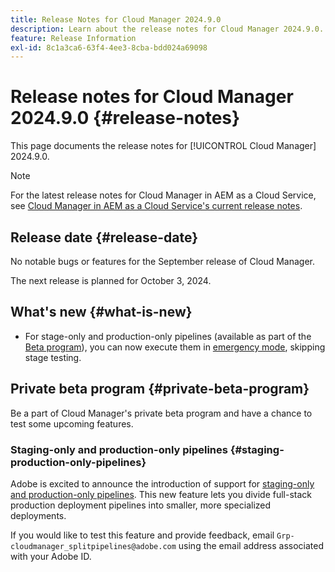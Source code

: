 ```yaml
---
title: Release Notes for Cloud Manager 2024.9.0
description: Learn about the release notes for Cloud Manager 2024.9.0.
feature: Release Information
exl-id: 8c1a3ca6-63f4-4ee3-8cba-bdd024a69098
---
```

# Release notes for Cloud Manager 2024.9.0 {#release-notes}

This page documents the release notes for [!UICONTROL Cloud Manager] 2024.9.0.

>[!NOTE]
>
>For the latest release notes for Cloud Manager in AEM as a Cloud Service, see [Cloud Manager in AEM as a Cloud Service's current release notes](https://experienceleague.adobe.com/en/docs/experience-manager-cloud-service/content/release-notes/cloud-manager/current).

## Release date {#release-date}

No notable bugs or features for the September release of Cloud Manager.

The next release is planned for October 3, 2024.


## What's new {#what-is-new}

* For stage-only and production-only pipelines (available as part of the [Beta program](#staging-production-only-pipelines)), you can now execute them in [emergency mode](/help/using/stage-prod-only.md#emergency-mode), skipping stage testing.

## Private beta program {#private-beta-program}

Be a part of Cloud Manager's private beta program and have a chance to test some upcoming features.


### Staging-only and production-only pipelines {#staging-production-only-pipelines}

Adobe is excited to announce the introduction of support for [staging-only and production-only pipelines](/help/using/stage-prod-only.md). This new feature lets you divide full-stack production deployment pipelines into smaller, more specialized deployments.

If you would like to test this feature and provide feedback, email `Grp-cloudmanager_splitpipelines@adobe.com` using the email address associated with your Adobe ID.

<!-- ## Bug fixes

* text

## Known Issues {#known-issues}

{{content-copy-known-issues}} LEAVE IN??? -->
